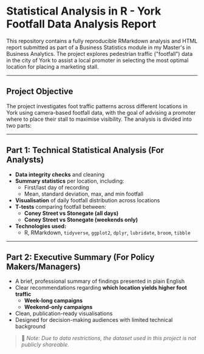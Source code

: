 # Statistical Analysis in R - York Footfall Data Analysis Report

This repository contains a fully reproducible RMarkdown analysis and HTML report submitted as part of a Business Statistics module in my Master's in Business Analytics. The project explores pedestrian traffic ("footfall") data in the city of York to assist a local promoter in selecting the most optimal location for placing a marketing stall.

---

## Project Objective

The project investigates foot traffic patterns across different locations in York using camera-based footfall data, with the goal of advising a promoter where to place their stall to maximise visibility. The analysis is divided into two parts:

---

## Part 1: Technical Statistical Analysis (For Analysts)

- **Data integrity checks** and cleaning
- **Summary statistics** per location, including:
  - First/last day of recording
  - Mean, standard deviation, max, and min footfall
- **Visualisation** of daily footfall distribution across locations
- **T-tests** comparing footfall between:
  - **Coney Street vs Stonegate (all days)**
  - **Coney Street vs Stonegate (weekends only)**
- **Technologies used:**
  - R, RMarkdown, `tidyverse`, `ggplot2`, `dplyr`, `lubridate`, `broom`, `tibble`

---

## Part 2: Executive Summary (For Policy Makers/Managers)

- A brief, professional summary of findings presented in plain English
- Clear recommendations regarding **which location yields higher foot traffic**
  - **Week-long campaigns**
  - **Weekend-only campaigns**
- Clean, publication-ready visualisations
- Designed for decision-making audiences with limited technical background

> 📌 *Note: Due to data restrictions, the dataset used in this project is not publicly shareable.*

